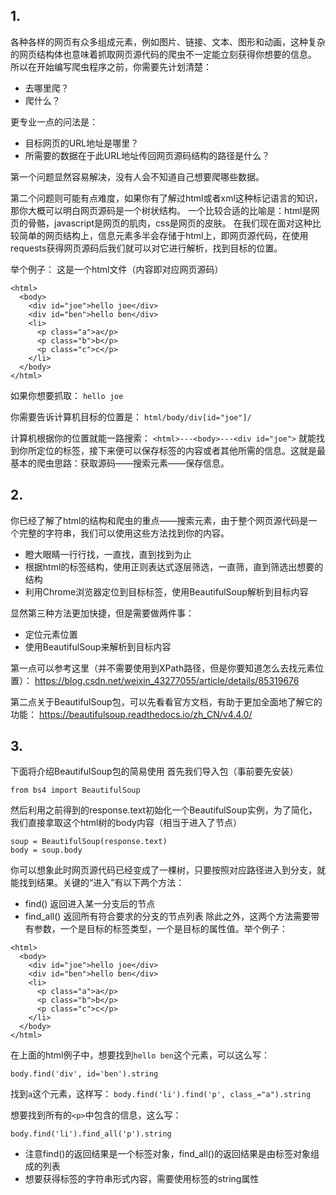 ## 1.
各种各样的网页有众多组成元素，例如图片、链接、文本、图形和动画，这种复杂的网页结构体也意味着抓取网页源代码的爬虫不一定能立刻获得你想要的信息。
所以在开始编写爬虫程序之前，你需要先计划清楚：
- 去哪里爬？
- 爬什么？

更专业一点的问法是：
- 目标网页的URL地址是哪里？
- 所需要的数据在于此URL地址传回网页源码结构的路径是什么？

第一个问题显然容易解决，没有人会不知道自己想要爬哪些数据。

第二个问题则可能有点难度，如果你有了解过html或者xml这种标记语言的知识，那你大概可以明白网页源码是一个树状结构。
一个比较合适的比喻是：html是网页的骨骼，javascript是网页的肌肉，css是网页的皮肤。
在我们现在面对这种比较简单的网页结构上，信息元素多半会存储于html上，即网页源代码，在使用requests获得网页源码后我们就可以对它进行解析，找到目标的位置。

举个例子：
这是一个html文件（内容即对应网页源码）
```
<html>
  <body>
    <div id="joe">hello joe</div>
    <div id="ben">hello ben</div>
    <li>
      <p class="a">a</p>
      <p class="b">b</p>
      <p class="c">c</p>
    </li>
  </body>
</html>
```
如果你想要抓取：
```hello joe```

你需要告诉计算机目标的位置是：
```html/body/div[id="joe"]/```

计算机根据你的位置就能一路搜索：
```<html>---<body>---<div id="joe">```
就能找到你所定位的标签，接下来便可以保存标签的内容或者其他所需的信息。这就是最基本的爬虫思路：获取源码——搜索元素——保存信息。

## 2.
你已经了解了html的结构和爬虫的重点——搜索元素，由于整个网页源代码是一个完整的字符串，我们可以使用这些方法找到你的内容。
- 瞪大眼睛一行行找，一直找，直到找到为止
- 根据html的标签结构，使用正则表达式逐层筛选，一直筛，直到筛选出想要的结构
- 利用Chrome浏览器定位到目标标签，使用BeautifulSoup解析到目标内容

显然第三种方法更加快捷，但是需要做两件事：
- 定位元素位置
- 使用BeautifulSoup来解析到目标内容

第一点可以参考这里（并不需要使用到XPath路径，但是你要知道怎么去找元素位置）：
https://blog.csdn.net/weixin_43277055/article/details/85319676

第二点关于BeautifulSoup包，可以先看看官方文档，有助于更加全面地了解它的功能：
https://beautifulsoup.readthedocs.io/zh_CN/v4.4.0/

## 3.
下面将介绍BeautifulSoup包的简易使用
首先我们导入包（事前要先安装）

```from bs4 import BeautifulSoup```

然后利用之前得到的response.text初始化一个BeautifulSoup实例，为了简化，我们直接拿取这个html树的body内容（相当于进入了<body>节点）

```
soup = BeautifulSoup(response.text)
body = soup.body
```

你可以想象此时网页源代码已经变成了一棵树，只要按照对应路径进入到分支，就能找到结果。关键的“进入”有以下两个方法：
- find() 返回进入某一分支后的节点
- find_all() 返回所有符合要求的分支的节点列表
除此之外，这两个方法需要带有参数，一个是目标的标签类型，一个是目标的属性值。举个例子：

```
<html>
  <body>
    <div id="joe">hello joe</div>
    <div id="ben">hello ben</div>
    <li>
      <p class="a">a</p>
      <p class="b">b</p>
      <p class="c">c</p>
    </li>
  </body>
</html>
```
在上面的html例子中，想要找到```hello ben```这个元素，可以这么写：

```body.find('div', id='ben').string```

找到```a```这个元素，这样写：
```body.find('li').find('p', class_="a").string```

想要找到所有的```<p>```中包含的信息，这么写：

```body.find('li').find_all('p').string```
- 注意find()的返回结果是一个标签对象，find_all()的返回结果是由标签对象组成的列表
- 想要获得标签的字符串形式内容，需要使用标签的string属性

